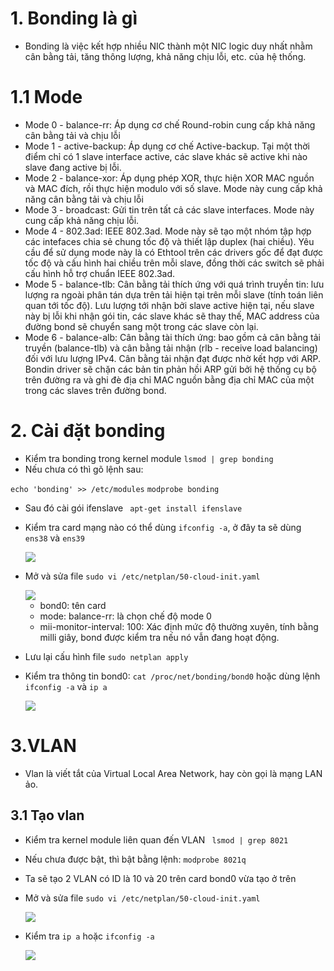 # 1. Bonding là gì
- Bonding là việc kết hợp nhiều NIC thành một NIC logic duy nhất nhằm cân bằng tải, tăng thông lượng, khả năng chịu lỗi, etc. của hệ thống.

# 1.1 Mode
  - Mode 0 - balance-rr: Áp dụng cơ chế Round-robin cung cấp khả năng cân bằng tải và chịu lỗi
  - Mode 1 - active-backup: Áp dụng cơ chế Active-backup. Tại một thời điểm chỉ có 1 slave interface active, các slave khác sẽ active khi nào slave đang active bị lỗi.
  - Mode 2 - balance-xor: Áp dụng phép XOR, thực hiện XOR MAC nguồn và MAC đích, rồi thực hiện modulo với số slave. Mode này cung cấp khả năng cân bằng tải và chịu lỗi
  - Mode 3 - broadcast: Gửi tin trên tất cả các slave interfaces. Mode này cung cấp khả năng chịu lỗi.
  - Mode 4 - 802.3ad: IEEE 802.3ad. Mode này sẽ tạo một nhóm tập hợp các intefaces chia sẻ chung tốc độ và thiết lập duplex (hai chiều). Yêu cầu để sử dụng mode này là có Ethtool trên các drivers gốc để đạt được tốc độ và cấu hình hai chiều trên mỗi slave, đồng thời các switch sẽ phải cấu hình hỗ trợ chuẩn IEEE 802.3ad.
  - Mode 5 - balance-tlb: Cân bằng tải thích ứng với quá trình truyền tin: lưu lượng ra ngoài phân tán dựa trên tải hiện tại trên mỗi slave (tính toán liên quan tới tốc độ). Lưu lượng tới nhận bởi slave active hiện tại, nếu slave này bị lỗi khi nhận gói tin, các slave khác sẽ thay thế, MAC address của đường bond sẽ chuyển sang một trong các slave còn lại.
  - Mode 6 - balance-alb: Cân bằng tài thích ứng: bao gồm cả cân bằng tải truyền (balance-tlb) và cân bằng tải nhận (rlb - receive load balancing) đối với lưu lượng IPv4. Cân bằng tải nhận đạt được nhờ kết hợp với ARP. Bondin driver sẽ chặn các bản tin phản hồi ARP gửi bởi hệ thống cụ bộ trên đường ra và ghi đè địa chỉ MAC nguồn bằng địa chỉ MAC của một trong các slaves trên đường bond.

# 2. Cài đặt bonding
- Kiểm tra bonding trong kernel module `lsmod | grep bonding`
- Nếu chưa có thì gõ lệnh sau: 

`echo 'bonding' >> /etc/modules`
`modprobe bonding`

- Sau đó cài gói ifenslave ` apt-get install ifenslave`
- Kiểm tra card mạng nào có thể dùng `ifconfig -a`, ở đây ta sẽ dùng `ens38` và `ens39`

  <img src="https://i.imgur.com/G1YtXPk.png">


- Mở và sửa file `sudo vi /etc/netplan/50-cloud-init.yaml`

  <img src="https://i.imgur.com/eVn8dIx.png">
  
  - bond0: tên card
  - mode: balance-rr: là chọn chế độ mode 0
  - mii-monitor-interval: 100: Xác định mức độ thường xuyên, tính bằng milli giây, bond được kiểm tra nếu nó vẫn đang hoạt động.
  
- Lưu lại cấu hình file `sudo netplan apply`
- Kiểm tra thông tin bond0: `cat /proc/net/bonding/bond0` hoặc dùng lệnh `ifconfig -a` và `ip a`

  <img src="https://i.imgur.com/nggBFrA.png">
  
  
# 3.VLAN
  - Vlan là viết tắt của Virtual Local Area Network, hay còn gọi là mạng LAN ảo.
  

## 3.1 Tạo vlan
- Kiểm tra kernel module liên quan đến VLAN ` lsmod | grep 8021`
- Nếu chưa được bật, thì bật bằng lệnh: `modprobe 8021q`
- Ta sẽ tạo 2 VLAN có ID là 10 và 20 trên card bond0 vừa tạo ở trên
- Mở và sửa file `sudo vi /etc/netplan/50-cloud-init.yaml` 

    <img src="https://i.imgur.com/5S83kSZ.png">
  
- Kiểm tra `ip a` hoặc `ifconfig -a`
  
    <img src="https://i.imgur.com/ZkT1bbg.png">
  
  


